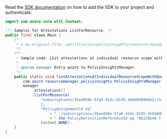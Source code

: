Read the [SDK documentation](https://github.com/Azure/azure-sdk-for-java/blob/azure-resourcemanager-policyinsights_1.0.0-beta.2/sdk/policyinsights/azure-resourcemanager-policyinsights/README.md) on how to add the SDK to your project and authenticate.

```java
import com.azure.core.util.Context;

/** Samples for Attestations ListForResource. */
public final class Main {
    /*
     * x-ms-original-file: specification/policyinsights/resource-manager/Microsoft.PolicyInsights/stable/2021-01-01/examples/Attestations_ListResourceScope_WithQuery.json
     */
    /**
     * Sample code: List attestations at individual resource scope with query parameters.
     *
     * @param manager Entry point to PolicyInsightsManager.
     */
    public static void listAttestationsAtIndividualResourceScopeWithQueryParameters(
        com.azure.resourcemanager.policyinsights.PolicyInsightsManager manager) {
        manager
            .attestations()
            .listForResource(
                "subscriptions/35ee058e-5fa0-414c-8145-3ebb8d09b6e2/resourcegroups/myrg/providers/microsoft.compute/virtualMachines/devVM",
                1,
                "PolicyAssignmentId eq"
                    + " '/subscriptions/35ee058e-5fa0-414c-8145-3ebb8d09b6e2/providers/microsoft.authorization/policyassignments/b101830944f246d8a14088c5'"
                    + " AND PolicyDefinitionReferenceId eq '0b158b46-ff42-4799-8e39-08a5c23b4551'",
                Context.NONE);
    }
}
```
